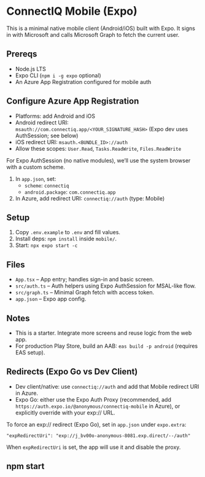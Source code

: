 # ConnectIQ Mobile (Expo)

This is a minimal native mobile client (Android/iOS) built with Expo. It signs in with Microsoft and calls Microsoft Graph to fetch the current user.

## Prereqs
- Node.js LTS
- Expo CLI (`npm i -g expo` optional)
- An Azure App Registration configured for mobile auth

## Configure Azure App Registration
- Platforms: add Android and iOS
- Android redirect URI: `msauth://com.connectiq.app/<YOUR_SIGNATURE_HASH>` (Expo dev uses AuthSession; see below)
- iOS redirect URI: `msauth.<BUNDLE_ID>://auth`
- Allow these scopes: `User.Read`, `Tasks.ReadWrite`, `Files.ReadWrite`

For Expo AuthSession (no native modules), we’ll use the system browser with a custom scheme.

1. In `app.json`, set:
   - `scheme`: `connectiq`
   - `android.package`: `com.connectiq.app`
2. In Azure, add redirect URI: `connectiq://auth` (type: Mobile)

## Setup
1. Copy `.env.example` to `.env` and fill values.
2. Install deps: `npm install` inside `mobile/`.
3. Start: `npx expo start -c`

## Files
- `App.tsx` – App entry; handles sign-in and basic screen.
- `src/auth.ts` – Auth helpers using Expo AuthSession for MSAL-like flow.
- `src/graph.ts` – Minimal Graph fetch with access token.
- `app.json` – Expo app config.

## Notes
- This is a starter. Integrate more screens and reuse logic from the web app.
- For production Play Store, build an AAB: `eas build -p android` (requires EAS setup).

## Redirects (Expo Go vs Dev Client)
- Dev client/native: use `connectiq://auth` and add that Mobile redirect URI in Azure.
- Expo Go: either use the Expo Auth Proxy (recommended, add `https://auth.expo.io/@anonymous/connectiq-mobile` in Azure),
  or explicitly override with your exp:// URL.

To force an exp:// redirect (Expo Go), set in `app.json` under `expo.extra`:

```
"expRedirectUri": "exp://j_bv00o-anonymous-8081.exp.direct/--/auth"
```

When `expRedirectUri` is set, the app will use it and disable the proxy.

## npm start